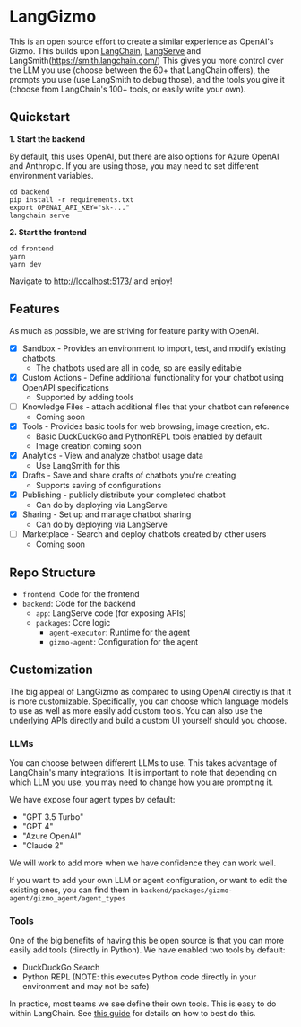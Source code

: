 # LangGizmo

This is an open source effort to create a similar experience as OpenAI's Gizmo.
This builds upon [LangChain](https://github.com/langchain-ai/langchain), [LangServe](https://github.com/langchain-ai/langserve) and LangSmith(https://smith.langchain.com/)
This gives you more control over the LLM you use (choose between the 60+ that LangChain offers),
the prompts you use (use LangSmith to debug those), and the tools you give it (choose from LangChain's 100+ tools, or easily write your own).

## Quickstart

**1. Start the backend**

By default, this uses OpenAI, but there are also options for Azure OpenAI and Anthropic.
If you are using those, you may need to set different environment variables.

```shell
cd backend
pip install -r requirements.txt
export OPENAI_API_KEY="sk-..."
langchain serve
```

**2. Start the frontend**

```shell
cd frontend
yarn
yarn dev
```

Navigate to [http://localhost:5173/](http://localhost:5173/) and enjoy!

## Features

As much as possible, we are striving for feature parity with OpenAI.

- [x]  Sandbox - Provides an environment to import, test, and modify existing chatbots.
    - The chatbots used are all in code, so are easily editable
- [x]  Custom Actions - Define additional functionality for your chatbot using OpenAPI specifications
    - Supported by adding tools
- [ ]  Knowledge Files - attach additional files that your chatbot can reference
    - Coming soon
- [x]  Tools - Provides basic tools for web browsing, image creation, etc.
    - Basic DuckDuckGo and PythonREPL tools enabled by default
    - Image creation coming soon
- [x]  Analytics - View and analyze chatbot usage data
    - Use LangSmith for this
- [x]  Drafts - Save and share drafts of chatbots you're creating
    - Supports saving of configurations
- [x]  Publishing - publicly distribute your completed chatbot
    - Can do by deploying via LangServe
- [x]  Sharing - Set up and manage chatbot sharing
    - Can do by deploying via LangServe
- [ ]  Marketplace - Search and deploy chatbots created by other users
    - Coming soon

## Repo Structure

- `frontend`: Code for the frontend
- `backend`: Code for the backend
  - `app`: LangServe code (for exposing APIs)
  - `packages`: Core logic
    - `agent-executor`: Runtime for the agent
    - `gizmo-agent`: Configuration for the agent

## Customization

The big appeal of LangGizmo as compared to using OpenAI directly is that it is more customizable.
Specifically, you can choose which language models to use as well as more easily add custom tools.
You can also use the underlying APIs directly and build a custom UI yourself should you choose.

### LLMs

You can choose between different LLMs to use.
This takes advantage of LangChain's many integrations.
It is important to note that depending on which LLM you use, you may need to change how you are prompting it.

We have expose four agent types by default:

- "GPT 3.5 Turbo"
- "GPT 4"
- "Azure OpenAI"
- "Claude 2"

We will work to add more when we have confidence they can work well.

If you want to add your own LLM or agent configuration, or want to edit the existing ones, you can find them in `backend/packages/gizmo-agent/gizmo_agent/agent_types`

### Tools

One of the big benefits of having this be open source is that you can more easily add tools (directly in Python).
We have enabled two tools by default:

- DuckDuckGo Search
- Python REPL (NOTE: this executes Python code directly in your environment and may not be safe)

In practice, most teams we see define their own tools.
This is easy to do within LangChain.
See [this guide](https://python.langchain.com/docs/modules/agents/tools/custom_tools) for details on how to best do this.

